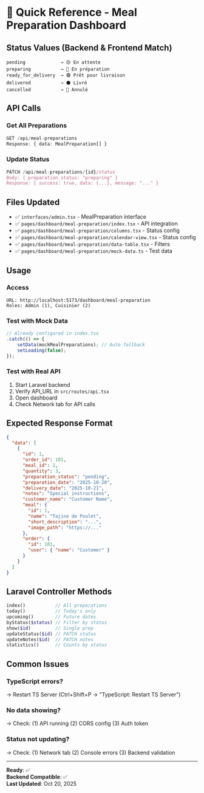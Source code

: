# 🚀 Quick Reference - Meal Preparation Dashboard

## Status Values (Backend & Frontend Match)

```
pending             → 🟡 En attente
preparing           → 🔵 En préparation  
ready_for_delivery  → 🟢 Prêt pour livraison
delivered           → ⚫ Livré
cancelled           → 🔴 Annulé
```

## API Calls

### Get All Preparations
```typescript
GET /api/meal-preparations
Response: { data: MealPreparation[] }
```

### Update Status
```typescript
PATCH /api/meal-preparations/{id}/status
Body: { preparation_status: "preparing" }
Response: { success: true, data: {...}, message: "..." }
```

## Files Updated

- ✅ `interfaces/admin.tsx` - MealPreparation interface
- ✅ `pages/dashboard/meal-preparation/index.tsx` - API integration
- ✅ `pages/dashboard/meal-preparation/columns.tsx` - Status config
- ✅ `pages/dashboard/meal-preparation/calendar-view.tsx` - Status config
- ✅ `pages/dashboard/meal-preparation/data-table.tsx` - Filters
- ✅ `pages/dashboard/meal-preparation/mock-data.ts` - Test data

## Usage

### Access
```
URL: http://localhost:5173/dashboard/meal-preparation
Roles: Admin (1), Cuisinier (2)
```

### Test with Mock Data
```typescript
// Already configured in index.tsx
.catch(() => {
    setData(mockMealPreparations); // Auto fallback
    setLoading(false);
});
```

### Test with Real API
1. Start Laravel backend
2. Verify API_URL in `src/routes/api.tsx`
3. Open dashboard
4. Check Network tab for API calls

## Expected Response Format

```json
{
  "data": [
    {
      "id": 1,
      "order_id": 101,
      "meal_id": 1,
      "quantity": 3,
      "preparation_status": "pending",
      "preparation_date": "2025-10-20",
      "delivery_date": "2025-10-21",
      "notes": "Special instructions",
      "customer_name": "Customer Name",
      "meal": {
        "id": 1,
        "name": "Tajine de Poulet",
        "short_description": "...",
        "image_path": "https://..."
      },
      "order": {
        "id": 101,
        "user": { "name": "Customer" }
      }
    }
  ]
}
```

## Laravel Controller Methods

```php
index()           // All preparations
today()           // Today's only
upcoming()        // Future dates
byStatus($status) // Filter by status
show($id)         // Single prep
updateStatus($id) // PATCH status
updateNotes($id)  // PATCH notes
statistics()      // Counts by status
```

## Common Issues

### TypeScript errors?
→ Restart TS Server (Ctrl+Shift+P → "TypeScript: Restart TS Server")

### No data showing?
→ Check: (1) API running (2) CORS config (3) Auth token

### Status not updating?
→ Check: (1) Network tab (2) Console errors (3) Backend validation

---

**Ready**: ✅  
**Backend Compatible**: ✅  
**Last Updated**: Oct 20, 2025
